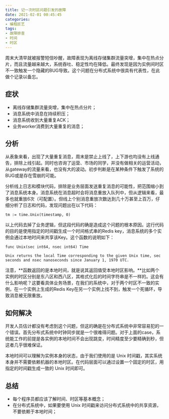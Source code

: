 ```yaml
---
title: 记一次时区问题引发的故障
date: 2021-02-01 00:45:45
categories:
- 编程匠艺
tags:
- 故障排查
- 时间
- 时区
---
```


周末大清早就被报警短信吵醒，故障表现为离线存储集群流量突增，集中在热点分片，而且流量越来越大，系统吞吐、稳定性均在降低。最终发现是因为实例间时区不一致触发一个隐藏的BUG导致。这个问题在分布式系统中很具有代表性，在此做个记录以备忘。

## 症状

- 离线存储集群流量突增，集中在热点分片；
- 消息系统中消息在持续积压；
- 消息系统收到大量重复ACK；
- 业务worker消费到大量重复的消息；

<!--more-->

## 分析

从表象来看，出现了大量重复消息，周末是禁止上线了，上下游也均没有上线通告，排除上线引起。同时也咨询了运营、市场的同学，并没有做相关的运营活动，从gateway的流量来看，也没有大的波动。初步判断是在某种条件下触发了系统的BUG或是存在雪崩的可能。

分析线上日志和模块代码，排除是业务层面发送重复消息的可能性，把范围缩小到了消息系统本身。消息系统在消息超时会将消息重放入队列中，但从逻辑来看，最多也就重放6次（可配置）。但线上个别消息重放次数达到几十万甚至上百万，仔细分析了日志和代码，发现问题出在以下代码：

```golang
tm := time.Unix(timestamp, 0)
```

以上代码去掉了业务逻辑，但这段代码的确是造成这个问题的根本原因。这行代码的目的是使用指定的时间戳生成一个时间格式串的Redis key，消息系统的多个实例会通过本地时间来共享该Key。这个函数的说明如下：

```golang
func Unix(sec int64, nsec int64) Time

Unix returns the local Time corresponding to the given Unix time, sec seconds and nsec nanoseconds since January 1, 1970 UTC.
```

注意，**函数返回的是本地时间，就是说其返回值受本地时区影响。**比如两个实例的时区分别是东八区和西八区，其格式化后的时间字符串是不一样的。这会有什么影响呢？这要看具体业务场景，在我们的系统中，对于两个时区不一致的实例，在一个实例上生成的Redis Key在另一个实例上找不到，触发一个死循环，导致消息被无限重放。

## 如何解决

开发人员估计都没有考虑到这个问题，但这的确是在分布式系统中非常容易犯的一个错误。首先分布式系统中时钟同步就是一个很难得问题。对于上面的case，系统能工作的前提是各实例的本地时间不会出现跳变，时间精度至少要精确到秒，但这者几乎很难保证。

本地时间可以理解为实例本身的状态，由于我们使用的是 Unix 时间戳，其实系统本身并不需要依赖机器的本地时区。在代码层面可以通过设置一个固定的时区，用指定的时间戳生成一致的 Unix 时间即可。

## 总结

- 每个程序员都应该了解时间、时区等基本概念；
- 在分布式系统中，如果要使用 Unix 时间戳来访问分布式系统中的共享资源，不要依赖于本地时间；

